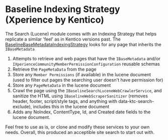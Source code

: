 # Baseline Indexing Strategy (Xperience by Kentico)

The Search (Lucene) module comes with an Indexing Strategy that helps replicate a similar 'feel' as in Kentico versions past.  The [BaselineBaseMetadataIndexingStrategy](../../src/Search/Search.Library.Xperience.Lucene/IndexStrategies/BaselineBaseMetadataIndexingStrategy.cs) looks for any page that inherits the `IBaseMetadata`


1. Attempts to retrieve and web pages that have the `IBaseMetadata` and/or `IXperienceCommunityMemberPermissionConfiguration` reusable schemas
2. Retrieve the `PageMetaData` from the page
3. Store any `Member Permissions` (if available) in the lucene document (used to filter out pages the searching user doesn't have permission for)
4. Store any `PageMetaData` in the lucene document
5. Crawl the page using the `IBaselineSearchLuceneWebCrawlerService`, and sanitize the HTML using `IBaselineWebScraperSanitizer` (removes header, footer, script/style tags, and anything with data-ktc-search-exclude), includes this in the lucene document
6. Adds any NoIndex, ContentType, Id, and Created date fields to the lucene document.

Feel free to use as is, or clone and modify these services to your own needs.  Overall, this produced an acceptible site search to start out with.